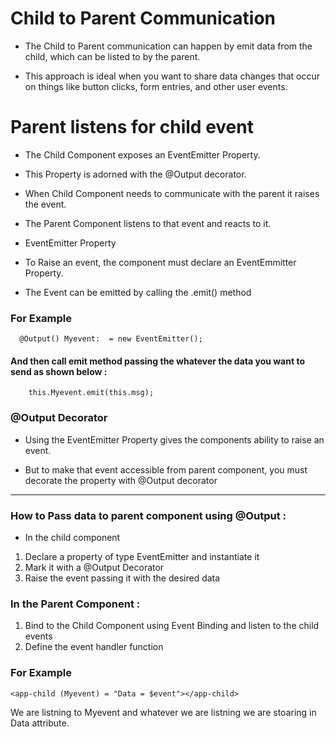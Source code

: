 # Child to Parent Communication 

- The Child to Parent communication can happen by emit data from the child, which can be listed to by the parent.


- This approach is ideal when you want to share data changes that occur on things like button clicks, form 
entries, and other user events.



# Parent listens for child event

- The Child Component exposes an EventEmitter Property. 
- This Property is adorned with the @Output decorator. 

- When Child Component needs to communicate with the parent it raises the event. 
- The Parent Component listens to that event and reacts to it.

- EventEmitter Property
- To Raise an event, the component must declare an EventEmmitter Property. 

- The Event can be emitted by calling the .emit() method

### For Example
      @Output() Myevent:  = new EventEmitter();
      
#### And then call emit method passing the whatever the data you want to send as shown below :
        this.Myevent.emit(this.msg);
  
  
### @Output Decorator
- Using the EventEmitter Property gives the components ability to raise an event. 

- But to make that event accessible from parent component, you must decorate the property with @Output decorator

----------------------------------------------------


### How to Pass data to parent component using @Output :

- In the child component

1) Declare a property of type EventEmitter and instantiate it
2) Mark it with a @Output Decorator
3) Raise the event passing it with the desired data

### In the Parent Component :

1) Bind to the Child Component using Event Binding and listen to the child events
2) Define the event handler function

### For Example
    <app-child (Myevent) = "Data = $event"></app-child>

We are listning to Myevent and whatever we are listning we are stoaring in Data attribute.
